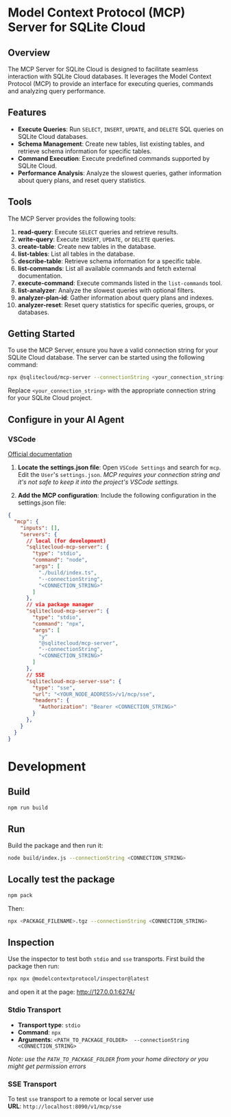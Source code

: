 # Model Context Protocol (MCP) Server for SQLite Cloud

## Overview
The MCP Server for SQLite Cloud is designed to facilitate seamless interaction with SQLite Cloud databases. It leverages the Model Context Protocol (MCP) to provide an interface for executing queries, commands and analyzing query performance.

## Features
- **Execute Queries**: Run `SELECT`, `INSERT`, `UPDATE`, and `DELETE` SQL queries on SQLite Cloud databases.
- **Schema Management**: Create new tables, list existing tables, and retrieve schema information for specific tables.
- **Command Execution**: Execute predefined commands supported by SQLite Cloud.
- **Performance Analysis**: Analyze the slowest queries, gather information about query plans, and reset query statistics.

## Tools
The MCP Server provides the following tools:

1. **read-query**: Execute `SELECT` queries and retrieve results.
2. **write-query**: Execute `INSERT`, `UPDATE`, or `DELETE` queries.
3. **create-table**: Create new tables in the database.
4. **list-tables**: List all tables in the database.
5. **describe-table**: Retrieve schema information for a specific table.
6. **list-commands**: List all available commands and fetch external documentation.
7. **execute-command**: Execute commands listed in the `list-commands` tool.
8. **list-analyzer**: Analyze the slowest queries with optional filters.
9. **analyzer-plan-id**: Gather information about query plans and indexes.
10. **analyzer-reset**: Reset query statistics for specific queries, groups, or databases.

## Getting Started
To use the MCP Server, ensure you have a valid connection string for your SQLite Cloud database. The server can be started using the following command:

```bash
npx @sqlitecloud/mcp-server --connectionString <your_connection_string>
```

Replace `<your_connection_string>` with the appropriate connection string for your SQLite Cloud project.

## Configure in your AI Agent

### VSCode

[Official documentation](https://code.visualstudio.com/docs/copilot/chat/mcp-servers)

1. **Locate the settings.json file**: Open `VSCode Settings` and search for `mcp`. Edit the `User`'s `settings.json`. _MCP requires your connection string and it's not safe to keep it into the project's VSCode settings._

2. **Add the MCP configuration**: Include the following configuration in the settings.json file:

```json
{
  "mcp": {
    "inputs": [],
    "servers": {
      // local (for development)
      "sqlitecloud-mcp-server": {
        "type": "stdio",
        "command": "node",
        "args": [
          "./build/index.ts",
          "--connectionString",
          "<CONNECTION_STRING>"
        ]
      },
      // via package manager
      "sqlitecloud-mcp-server": {
        "type": "stdio",
        "command": "npx",
        "args": [
          "y"
          "@sqlitecloud/mcp-server",
          "--connectionString",
          "<CONNECTION_STRING>"
        ]
      },
      // SSE
      "sqlitecloud-mcp-server-sse": {
        "type": "sse",
        "url": "<YOUR_NODE_ADDRESS>/v1/mcp/sse",
        "headers": {
          "Authorization": "Bearer <CONNECTION_STRING>"
        }
      },
    }
  }
}
```

# Development

## Build


```bash
npm run build
```

## Run
Build the package and then run it:

```bash
node build/index.js --connectionString <CONNECTION_STRING>
```

## Locally test the package

```bash
npm pack
```

Then:
```bash
npx <PACKAGE_FILENAME>.tgz --connectionString <CONNECTION_STRING>
```

## Inspection
Use the inspector to test both `stdio` and `sse` transports.
First build the package then run:
```bash
npx npx @modelcontextprotocol/inspector@latest
```
and open it at the page: http://127.0.0.1:6274/

### Stdio Transport
- **Transport type**: `stdio`
- **Command**: `npx`
- **Arguments**: `<PATH_TO_PACKAGE_FOLDER>  --connectionString <CONNECTION_STRING>`

_Note: use the `PATH_TO_PACKAGE_FOLDER` from your home directory or you might get permission errors_

### SSE Transport
To test `sse` transport to a remote or local server use  
**URL**: `http://localhost:8090/v1/mcp/sse`